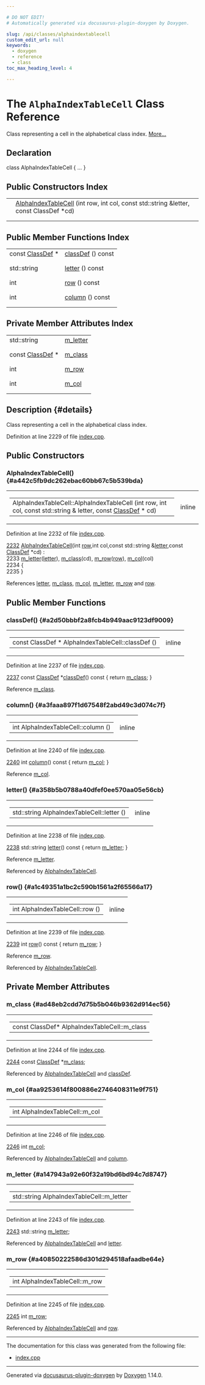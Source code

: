 ```yaml
---

# DO NOT EDIT!
# Automatically generated via docusaurus-plugin-doxygen by Doxygen.

slug: /api/classes/alphaindextablecell
custom_edit_url: null
keywords:
  - doxygen
  - reference
  - class
toc_max_heading_level: 4

---
```


<div class="doxyPage">

# The `AlphaIndexTableCell` Class Reference

<p>Class representing a cell in the alphabetical class index. <a href="#details">More...</a></p>

## Declaration

<div class="doxyDeclaration">
class AlphaIndexTableCell { ... }
</div>

## Public Constructors Index

<table class="doxyMembersIndex">

<tr class="doxyMemberIndexItem">
<td class="doxyMemberIndexItemType" align="left" valign="top"></td>
<td class="doxyMemberIndexItemName" align="left" valign="top"><a href="#a442c5fb9dc262ebac60bb67c5b539bda">AlphaIndexTableCell</a> (int row, int col, const std::string &amp;letter, const ClassDef *cd)</td>
</tr>
<tr class="doxyMemberIndexDescription">
<td class="doxyMemberIndexDescriptionLeft"></td>
<td class="doxyMemberIndexDescriptionRight">
</td>
</tr>
<tr class="doxyMemberIndexSeparator">
<td class="doxyMemberIndexSeparator" colspan="2"></td>
</tr>

</table>

## Public Member Functions Index

<table class="doxyMembersIndex">

<tr class="doxyMemberIndexItem">
<td class="doxyMemberIndexItemType" align="left" valign="top">const <a href="/web-doxygen/docs/api/classes/classdef">ClassDef</a> *</td>
<td class="doxyMemberIndexItemName" align="left" valign="top"><a href="#a2d50bbbf2a8fcb4b949aac9123df9009">classDef</a> () const</td>
</tr>
<tr class="doxyMemberIndexDescription">
<td class="doxyMemberIndexDescriptionLeft"></td>
<td class="doxyMemberIndexDescriptionRight">
</td>
</tr>
<tr class="doxyMemberIndexSeparator">
<td class="doxyMemberIndexSeparator" colspan="2"></td>
</tr>

<tr class="doxyMemberIndexItem">
<td class="doxyMemberIndexItemType" align="left" valign="top">std::string</td>
<td class="doxyMemberIndexItemName" align="left" valign="top"><a href="#a358b5b0788a40dfef0ee570aa05e56cb">letter</a> () const</td>
</tr>
<tr class="doxyMemberIndexDescription">
<td class="doxyMemberIndexDescriptionLeft"></td>
<td class="doxyMemberIndexDescriptionRight">
</td>
</tr>
<tr class="doxyMemberIndexSeparator">
<td class="doxyMemberIndexSeparator" colspan="2"></td>
</tr>

<tr class="doxyMemberIndexItem">
<td class="doxyMemberIndexItemType" align="left" valign="top">int</td>
<td class="doxyMemberIndexItemName" align="left" valign="top"><a href="#a1c49351a1bc2c590b1561a2f65566a17">row</a> () const</td>
</tr>
<tr class="doxyMemberIndexDescription">
<td class="doxyMemberIndexDescriptionLeft"></td>
<td class="doxyMemberIndexDescriptionRight">
</td>
</tr>
<tr class="doxyMemberIndexSeparator">
<td class="doxyMemberIndexSeparator" colspan="2"></td>
</tr>

<tr class="doxyMemberIndexItem">
<td class="doxyMemberIndexItemType" align="left" valign="top">int</td>
<td class="doxyMemberIndexItemName" align="left" valign="top"><a href="#a3faaa897f1d67548f2abd49c3d074c7f">column</a> () const</td>
</tr>
<tr class="doxyMemberIndexDescription">
<td class="doxyMemberIndexDescriptionLeft"></td>
<td class="doxyMemberIndexDescriptionRight">
</td>
</tr>
<tr class="doxyMemberIndexSeparator">
<td class="doxyMemberIndexSeparator" colspan="2"></td>
</tr>

</table>

## Private Member Attributes Index

<table class="doxyMembersIndex">

<tr class="doxyMemberIndexItem">
<td class="doxyMemberIndexItemType" align="left" valign="top">std::string</td>
<td class="doxyMemberIndexItemName" align="left" valign="top"><a href="#a147943a92e60f32a19bd6bd94c7d8747">m_letter</a></td>
</tr>
<tr class="doxyMemberIndexDescription">
<td class="doxyMemberIndexDescriptionLeft"></td>
<td class="doxyMemberIndexDescriptionRight">
</td>
</tr>
<tr class="doxyMemberIndexSeparator">
<td class="doxyMemberIndexSeparator" colspan="2"></td>
</tr>

<tr class="doxyMemberIndexItem">
<td class="doxyMemberIndexItemType" align="left" valign="top">const <a href="/web-doxygen/docs/api/classes/classdef">ClassDef</a> *</td>
<td class="doxyMemberIndexItemName" align="left" valign="top"><a href="#ad48eb2cdd7d75b5b046b9362d914ec56">m_class</a></td>
</tr>
<tr class="doxyMemberIndexDescription">
<td class="doxyMemberIndexDescriptionLeft"></td>
<td class="doxyMemberIndexDescriptionRight">
</td>
</tr>
<tr class="doxyMemberIndexSeparator">
<td class="doxyMemberIndexSeparator" colspan="2"></td>
</tr>

<tr class="doxyMemberIndexItem">
<td class="doxyMemberIndexItemType" align="left" valign="top">int</td>
<td class="doxyMemberIndexItemName" align="left" valign="top"><a href="#a40850222586d301d294518afaadbe64e">m_row</a></td>
</tr>
<tr class="doxyMemberIndexDescription">
<td class="doxyMemberIndexDescriptionLeft"></td>
<td class="doxyMemberIndexDescriptionRight">
</td>
</tr>
<tr class="doxyMemberIndexSeparator">
<td class="doxyMemberIndexSeparator" colspan="2"></td>
</tr>

<tr class="doxyMemberIndexItem">
<td class="doxyMemberIndexItemType" align="left" valign="top">int</td>
<td class="doxyMemberIndexItemName" align="left" valign="top"><a href="#aa9253614f800886e2746408311e9f751">m_col</a></td>
</tr>
<tr class="doxyMemberIndexDescription">
<td class="doxyMemberIndexDescriptionLeft"></td>
<td class="doxyMemberIndexDescriptionRight">
</td>
</tr>
<tr class="doxyMemberIndexSeparator">
<td class="doxyMemberIndexSeparator" colspan="2"></td>
</tr>

</table>

## Description {#details}

<p>Class representing a cell in the alphabetical class index.</p>

<p>Definition at line 2229 of file <a href="/web-doxygen/docs/api/files/src/index-cpp">index.cpp</a>.</p>


<div class="doxySectionDef">

## Public Constructors

### AlphaIndexTableCell() {#a442c5fb9dc262ebac60bb67c5b539bda}

<div class="doxyMemberItem">
<div class="doxyMemberProto">
<table class="doxyMemberLabels">
<tr class="doxyMemberLabels">
<td class="doxyMemberLabelsLeft">
<table class="doxyMemberName">
<tr>
<td class="doxyMemberName">AlphaIndexTableCell::AlphaIndexTableCell (int row, int col, const std::string &amp; letter, const <a href="/web-doxygen/docs/api/classes/classdef">ClassDef</a> * cd)</td>
</tr>
</table>
</td>
<td class="doxyMemberLabelsRight">
<span class="doxyMemberLabels">
<span class="doxyMemberLabel inline">inline</span>
</span>
</td>
</tr>
</table>
</div>
<div class="doxyMemberDoc">



<p>Definition at line 2232 of file <a href="/web-doxygen/docs/api/files/src/index-cpp">index.cpp</a>.</p>


<div class="doxyProgramListing">

<div class="doxyCodeLine"><span class="doxyLineNumber"><a href="#a442c5fb9dc262ebac60bb67c5b539bda">2232</a></span><span class="doxyLineContent"><span class="doxyHighlight">    <a href="#a442c5fb9dc262ebac60bb67c5b539bda">AlphaIndexTableCell</a>(</span><span class="doxyHighlightKeywordType">int</span><span class="doxyHighlight"> <a href="#a1c49351a1bc2c590b1561a2f65566a17">row</a>,</span><span class="doxyHighlightKeywordType">int</span><span class="doxyHighlight"> col,</span><span class="doxyHighlightKeyword">const</span><span class="doxyHighlight"> std::string &amp;<a href="#a358b5b0788a40dfef0ee570aa05e56cb">letter</a>,</span><span class="doxyHighlightKeyword">const</span><span class="doxyHighlight"> <a href="/web-doxygen/docs/api/classes/classdef">ClassDef</a> *cd) :</span></span></div>
<div class="doxyCodeLine"><span class="doxyLineNumber">2233</span><span class="doxyLineContent"><span class="doxyHighlight">      <a href="#a147943a92e60f32a19bd6bd94c7d8747">m_letter</a>(<a href="#a358b5b0788a40dfef0ee570aa05e56cb">letter</a>), <a href="#ad48eb2cdd7d75b5b046b9362d914ec56">m_class</a>(cd), <a href="#a40850222586d301d294518afaadbe64e">m_row</a>(<a href="#a1c49351a1bc2c590b1561a2f65566a17">row</a>), <a href="#aa9253614f800886e2746408311e9f751">m_col</a>(col)</span></span></div>
<div class="doxyCodeLine"><span class="doxyLineNumber">2234</span><span class="doxyLineContent"><span class="doxyHighlight">    {</span></span></div>
<div class="doxyCodeLine"><span class="doxyLineNumber">2235</span><span class="doxyLineContent"><span class="doxyHighlight">    }</span></span></div>

</div>


<p>References <a href="#a358b5b0788a40dfef0ee570aa05e56cb">letter</a>, <a href="#ad48eb2cdd7d75b5b046b9362d914ec56">m_class</a>, <a href="#aa9253614f800886e2746408311e9f751">m_col</a>, <a href="#a147943a92e60f32a19bd6bd94c7d8747">m_letter</a>, <a href="#a40850222586d301d294518afaadbe64e">m_row</a> and <a href="#a1c49351a1bc2c590b1561a2f65566a17">row</a>.</p>

</div>
</div>

</div>

<div class="doxySectionDef">

## Public Member Functions

### classDef() {#a2d50bbbf2a8fcb4b949aac9123df9009}

<div class="doxyMemberItem">
<div class="doxyMemberProto">
<table class="doxyMemberLabels">
<tr class="doxyMemberLabels">
<td class="doxyMemberLabelsLeft">
<table class="doxyMemberName">
<tr>
<td class="doxyMemberName">const ClassDef * AlphaIndexTableCell::classDef ()</td>
</tr>
</table>
</td>
<td class="doxyMemberLabelsRight">
<span class="doxyMemberLabels">
<span class="doxyMemberLabel inline">inline</span>
</span>
</td>
</tr>
</table>
</div>
<div class="doxyMemberDoc">



<p>Definition at line 2237 of file <a href="/web-doxygen/docs/api/files/src/index-cpp">index.cpp</a>.</p>


<div class="doxyProgramListing">

<div class="doxyCodeLine"><span class="doxyLineNumber"><a href="#a2d50bbbf2a8fcb4b949aac9123df9009">2237</a></span><span class="doxyLineContent"><span class="doxyHighlight">    </span><span class="doxyHighlightKeyword">const</span><span class="doxyHighlight"> <a href="/web-doxygen/docs/api/classes/classdef">ClassDef</a> *<a href="#a2d50bbbf2a8fcb4b949aac9123df9009">classDef</a>()</span><span class="doxyHighlightKeyword"> const </span><span class="doxyHighlight">{ </span><span class="doxyHighlightKeywordFlow">return</span><span class="doxyHighlight"> <a href="#ad48eb2cdd7d75b5b046b9362d914ec56">m_class</a>; }</span></span></div>

</div>


<p>Reference <a href="#ad48eb2cdd7d75b5b046b9362d914ec56">m_class</a>.</p>

</div>
</div>

### column() {#a3faaa897f1d67548f2abd49c3d074c7f}

<div class="doxyMemberItem">
<div class="doxyMemberProto">
<table class="doxyMemberLabels">
<tr class="doxyMemberLabels">
<td class="doxyMemberLabelsLeft">
<table class="doxyMemberName">
<tr>
<td class="doxyMemberName">int AlphaIndexTableCell::column ()</td>
</tr>
</table>
</td>
<td class="doxyMemberLabelsRight">
<span class="doxyMemberLabels">
<span class="doxyMemberLabel inline">inline</span>
</span>
</td>
</tr>
</table>
</div>
<div class="doxyMemberDoc">



<p>Definition at line 2240 of file <a href="/web-doxygen/docs/api/files/src/index-cpp">index.cpp</a>.</p>


<div class="doxyProgramListing">

<div class="doxyCodeLine"><span class="doxyLineNumber"><a href="#a3faaa897f1d67548f2abd49c3d074c7f">2240</a></span><span class="doxyLineContent"><span class="doxyHighlight">    </span><span class="doxyHighlightKeywordType">int</span><span class="doxyHighlight"> <a href="#a3faaa897f1d67548f2abd49c3d074c7f">column</a>()</span><span class="doxyHighlightKeyword">               const </span><span class="doxyHighlight">{ </span><span class="doxyHighlightKeywordFlow">return</span><span class="doxyHighlight"> <a href="#aa9253614f800886e2746408311e9f751">m_col</a>; }</span></span></div>

</div>


<p>Reference <a href="#aa9253614f800886e2746408311e9f751">m_col</a>.</p>

</div>
</div>

### letter() {#a358b5b0788a40dfef0ee570aa05e56cb}

<div class="doxyMemberItem">
<div class="doxyMemberProto">
<table class="doxyMemberLabels">
<tr class="doxyMemberLabels">
<td class="doxyMemberLabelsLeft">
<table class="doxyMemberName">
<tr>
<td class="doxyMemberName">std::string AlphaIndexTableCell::letter ()</td>
</tr>
</table>
</td>
<td class="doxyMemberLabelsRight">
<span class="doxyMemberLabels">
<span class="doxyMemberLabel inline">inline</span>
</span>
</td>
</tr>
</table>
</div>
<div class="doxyMemberDoc">



<p>Definition at line 2238 of file <a href="/web-doxygen/docs/api/files/src/index-cpp">index.cpp</a>.</p>


<div class="doxyProgramListing">

<div class="doxyCodeLine"><span class="doxyLineNumber"><a href="#a358b5b0788a40dfef0ee570aa05e56cb">2238</a></span><span class="doxyLineContent"><span class="doxyHighlight">    std::string <a href="#a358b5b0788a40dfef0ee570aa05e56cb">letter</a>()</span><span class="doxyHighlightKeyword">       const </span><span class="doxyHighlight">{ </span><span class="doxyHighlightKeywordFlow">return</span><span class="doxyHighlight"> <a href="#a147943a92e60f32a19bd6bd94c7d8747">m_letter</a>; }</span></span></div>

</div>


<p>Reference <a href="#a147943a92e60f32a19bd6bd94c7d8747">m_letter</a>.</p>


<p>Referenced by <a href="#a442c5fb9dc262ebac60bb67c5b539bda">AlphaIndexTableCell</a>.</p>

</div>
</div>

### row() {#a1c49351a1bc2c590b1561a2f65566a17}

<div class="doxyMemberItem">
<div class="doxyMemberProto">
<table class="doxyMemberLabels">
<tr class="doxyMemberLabels">
<td class="doxyMemberLabelsLeft">
<table class="doxyMemberName">
<tr>
<td class="doxyMemberName">int AlphaIndexTableCell::row ()</td>
</tr>
</table>
</td>
<td class="doxyMemberLabelsRight">
<span class="doxyMemberLabels">
<span class="doxyMemberLabel inline">inline</span>
</span>
</td>
</tr>
</table>
</div>
<div class="doxyMemberDoc">



<p>Definition at line 2239 of file <a href="/web-doxygen/docs/api/files/src/index-cpp">index.cpp</a>.</p>


<div class="doxyProgramListing">

<div class="doxyCodeLine"><span class="doxyLineNumber"><a href="#a1c49351a1bc2c590b1561a2f65566a17">2239</a></span><span class="doxyLineContent"><span class="doxyHighlight">    </span><span class="doxyHighlightKeywordType">int</span><span class="doxyHighlight"> <a href="#a1c49351a1bc2c590b1561a2f65566a17">row</a>()</span><span class="doxyHighlightKeyword">                  const </span><span class="doxyHighlight">{ </span><span class="doxyHighlightKeywordFlow">return</span><span class="doxyHighlight"> <a href="#a40850222586d301d294518afaadbe64e">m_row</a>; }</span></span></div>

</div>


<p>Reference <a href="#a40850222586d301d294518afaadbe64e">m_row</a>.</p>


<p>Referenced by <a href="#a442c5fb9dc262ebac60bb67c5b539bda">AlphaIndexTableCell</a>.</p>

</div>
</div>

</div>

<div class="doxySectionDef">

## Private Member Attributes

### m\_class {#ad48eb2cdd7d75b5b046b9362d914ec56}

<div class="doxyMemberItem">
<div class="doxyMemberProto">
<table class="doxyMemberLabels">
<tr class="doxyMemberLabels">
<td class="doxyMemberLabelsLeft">
<table class="doxyMemberName">
<tr>
<td class="doxyMemberName">const ClassDef* AlphaIndexTableCell::m_class</td>
</tr>
</table>
</td>
</tr>
</table>
</div>
<div class="doxyMemberDoc">



<p>Definition at line 2244 of file <a href="/web-doxygen/docs/api/files/src/index-cpp">index.cpp</a>.</p>


<div class="doxyProgramListing">

<div class="doxyCodeLine"><span class="doxyLineNumber"><a href="#ad48eb2cdd7d75b5b046b9362d914ec56">2244</a></span><span class="doxyLineContent"><span class="doxyHighlight">    </span><span class="doxyHighlightKeyword">const</span><span class="doxyHighlight"> <a href="/web-doxygen/docs/api/classes/classdef">ClassDef</a> *<a href="#ad48eb2cdd7d75b5b046b9362d914ec56">m_class</a>;</span></span></div>

</div>


<p>Referenced by <a href="#a442c5fb9dc262ebac60bb67c5b539bda">AlphaIndexTableCell</a> and <a href="#a2d50bbbf2a8fcb4b949aac9123df9009">classDef</a>.</p>

</div>
</div>

### m\_col {#aa9253614f800886e2746408311e9f751}

<div class="doxyMemberItem">
<div class="doxyMemberProto">
<table class="doxyMemberLabels">
<tr class="doxyMemberLabels">
<td class="doxyMemberLabelsLeft">
<table class="doxyMemberName">
<tr>
<td class="doxyMemberName">int AlphaIndexTableCell::m_col</td>
</tr>
</table>
</td>
</tr>
</table>
</div>
<div class="doxyMemberDoc">



<p>Definition at line 2246 of file <a href="/web-doxygen/docs/api/files/src/index-cpp">index.cpp</a>.</p>


<div class="doxyProgramListing">

<div class="doxyCodeLine"><span class="doxyLineNumber"><a href="#aa9253614f800886e2746408311e9f751">2246</a></span><span class="doxyLineContent"><span class="doxyHighlight">    </span><span class="doxyHighlightKeywordType">int</span><span class="doxyHighlight"> <a href="#aa9253614f800886e2746408311e9f751">m_col</a>;</span></span></div>

</div>


<p>Referenced by <a href="#a442c5fb9dc262ebac60bb67c5b539bda">AlphaIndexTableCell</a> and <a href="#a3faaa897f1d67548f2abd49c3d074c7f">column</a>.</p>

</div>
</div>

### m\_letter {#a147943a92e60f32a19bd6bd94c7d8747}

<div class="doxyMemberItem">
<div class="doxyMemberProto">
<table class="doxyMemberLabels">
<tr class="doxyMemberLabels">
<td class="doxyMemberLabelsLeft">
<table class="doxyMemberName">
<tr>
<td class="doxyMemberName">std::string AlphaIndexTableCell::m_letter</td>
</tr>
</table>
</td>
</tr>
</table>
</div>
<div class="doxyMemberDoc">



<p>Definition at line 2243 of file <a href="/web-doxygen/docs/api/files/src/index-cpp">index.cpp</a>.</p>


<div class="doxyProgramListing">

<div class="doxyCodeLine"><span class="doxyLineNumber"><a href="#a147943a92e60f32a19bd6bd94c7d8747">2243</a></span><span class="doxyLineContent"><span class="doxyHighlight">    std::string <a href="#a147943a92e60f32a19bd6bd94c7d8747">m_letter</a>;</span></span></div>

</div>


<p>Referenced by <a href="#a442c5fb9dc262ebac60bb67c5b539bda">AlphaIndexTableCell</a> and <a href="#a358b5b0788a40dfef0ee570aa05e56cb">letter</a>.</p>

</div>
</div>

### m\_row {#a40850222586d301d294518afaadbe64e}

<div class="doxyMemberItem">
<div class="doxyMemberProto">
<table class="doxyMemberLabels">
<tr class="doxyMemberLabels">
<td class="doxyMemberLabelsLeft">
<table class="doxyMemberName">
<tr>
<td class="doxyMemberName">int AlphaIndexTableCell::m_row</td>
</tr>
</table>
</td>
</tr>
</table>
</div>
<div class="doxyMemberDoc">



<p>Definition at line 2245 of file <a href="/web-doxygen/docs/api/files/src/index-cpp">index.cpp</a>.</p>


<div class="doxyProgramListing">

<div class="doxyCodeLine"><span class="doxyLineNumber"><a href="#a40850222586d301d294518afaadbe64e">2245</a></span><span class="doxyLineContent"><span class="doxyHighlight">    </span><span class="doxyHighlightKeywordType">int</span><span class="doxyHighlight"> <a href="#a40850222586d301d294518afaadbe64e">m_row</a>;</span></span></div>

</div>


<p>Referenced by <a href="#a442c5fb9dc262ebac60bb67c5b539bda">AlphaIndexTableCell</a> and <a href="#a1c49351a1bc2c590b1561a2f65566a17">row</a>.</p>

</div>
</div>

</div>

<hr/>

The documentation for this class was generated from the following file:

<ul>
<li><a href="/web-doxygen/docs/api/files/src/index-cpp">index.cpp</a></li>
</ul>

<hr/>

<p class="doxyGeneratedBy">Generated via <a href="https://github.com/xpack/docusaurus-plugin-doxygen">docusaurus-plugin-doxygen</a> by <a href="https://www.doxygen.nl">Doxygen</a> 1.14.0.</p>

</div>
